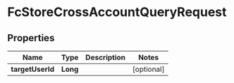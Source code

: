 

# FcStoreCrossAccountQueryRequest


## Properties

Name | Type | Description | Notes
------------ | ------------- | ------------- | -------------
**targetUserId** | **Long** |  |  [optional]



